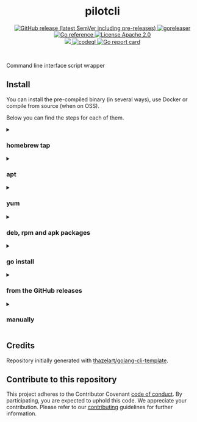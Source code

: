 <h1 align="center"> pilotcli</h1>

<p align="center">
  <a href="https://github.com/jahvon/pilotcli/releases" rel="nofollow">
    <img alt="GitHub release (latest SemVer including pre-releases)" src="https://img.shields.io/github/v/release/jahvon/pilotcli?include_prereleases">
  </a>

  <a href="https://github.com/jahvon/pilotcli/actions/workflows/release.yaml" rel="nofollow">
    <img src="https://github.com/jahvon/pilotcli/actions/workflows/release.yaml/badge.svg" alt="goreleaser" style="max-width:100%;">
  </a>

  <a href="https://pkg.go.dev/github.com/jahvon/pilotcli" rel="nofollow">
    <img src="https://pkg.go.dev/badge/github.com/jahvon/pilotcli.svg" alt="Go reference" style="max-width:100%;">
  </a>

  <a href="https://github.com/jahvon/pilotcli/blob/main/LICENSE" rel="nofollow">
    <img src="https://img.shields.io/badge/license-Apache 2.0-blue.svg" alt="License Apache 2.0" style="max-width:100%;">
  </a>

  <br/>

  <a href="https://codecov.io/gh/jahvon/pilotcli" >
    <img src="https://codecov.io/gh/jahvon/pilotcli/branch/main/graph/badge.svg?token=CLP6KW4QLK"/>
  </a>

  <a href="https://github.com/jahvon/pilotcli/actions/workflows/codeql.yaml" rel="nofollow">
    <img src="https://github.com/jahvon/pilotcli/actions/workflows/codeql.yaml/badge.svg" alt="codeql" style="max-width:100%;">
  </a>

  <a href="https://goreportcard.com/report/github.com/jahvon/pilotcli" rel="nofollow">
    <img src="https://goreportcard.com/badge/github.com/jahvon/pilotcli" alt="Go report card" style="max-width:100%;">
  </a>
</p>
<br/>

Command line interface script wrapper


## Install

You can install the pre-compiled binary (in several ways), use Docker or compile from source (when on OSS).

Below you can find the steps for each of them.

<details>
  <summary><h3>homebrew tap</h3></summary>

```bash
brew install jahvon/tap/pilotcli
```

</details>

<details>
  <summary><h3>apt</h3></summary>

```bash
echo 'deb [trusted=yes] https://apt.fury.io/jahvon/ /' | sudo tee /etc/apt/sources.list.d/jahvon.list
sudo apt update
sudo apt install pilotcli
```

</details>

<details>
  <summary><h3>yum</h3></summary>

```bash
echo '[jahvon]
name=Gemfury jahvon repository
baseurl=https://yum.fury.io/jahvon/
enabled=1
gpgcheck=0' | sudo tee /etc/yum.repos.d/jahvon.repo
sudo yum install goreleaser
```

</details>

<details>
  <summary><h3>deb, rpm and apk packages</h3></summary>
Download the .deb, .rpm or .apk packages from the [release page](https://github.com/jahvon/pilotcli/releases) and install them with the appropriate tools.
</details>

<details>
  <summary><h3>go install</h3></summary>

```bash
go install github.com/jahvon/pilotcli@latest
```

</details>

<details>
  <summary><h3>from the GitHub releases</h3></summary>

Download the pre-compiled binaries from the [release page](https://github.com/jahvon/pilotcli/releases) page and copy them to the desired location.

```bash
$ VERSION=v1.0.0
$ OS=Linux
$ ARCH=x86_64
$ TAR_FILE=pilotcli_${OS}_${ARCH}.tar.gz
$ wget https://github.com/jahvon/pilotcli/releases/download/${VERSION}/${TAR_FILE}
$ sudo tar xvf ${TAR_FILE} pilotcli -C /usr/local/bin
$ rm -f ${TAR_FILE}
```

</details>

<details>
  <summary><h3>manually</h3></summary>

```bash
$ git clone github.com/jahvon/pilotcli
$ cd pilotcli
$ go generate ./...
$ go install
```

</details>

## Credits

Repository initially generated with [thazelart/golang-cli-template](https://github.com/thazelart/golang-cli-template).

## Contribute to this repository

This project adheres to the Contributor Covenant [code of conduct](https://github.com/jahvon/pilotcli/blob/main/.github/CODE_OF_CONDUCT.md). By participating, you are expected to uphold this code. We appreciate your contribution. Please refer to our [contributing](https://github.com/jahvon/pilotcli/blob/main/.github/CONTRIBUTING.md) guidelines for further information.
